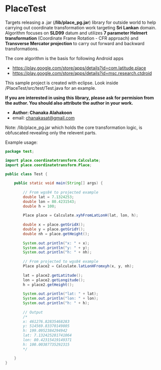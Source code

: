 # PlaceTest

Targets releasing a .jar (**/lib/place_pg.jar**) library for outside world to help carrying out coordinate transformation work targeting **Sri Lankan** domain.
Algorithm focuses on **SLD99** datum and utilizes **7 parameter Helmert transformation** (Coordinate Frame Rotation - CFR approach)  and **Transverse Mercator projection** to carry out forward and backward transformations. 

The core algorithm is the basis for following Android apps

* <https://play.google.com/store/apps/details?id=com.latitude.place>
* <https://play.google.com/store/apps/details?id=msc.research.ctdroid>

This sample project is created with eclipse.
Look inside /PlaceTest/src/test/Test.java for an example.

**If you are interested in using this library, please ask for permision from the author.
You should also attribute the author in your work.**

* **Author: Chanaka Alahakoon**
* email: chanakasat@gmail.com

Note: /lib/place_pg.jar which holds the core transformation logic, is obfuscated revealing only the relevent parts.

Example usage:

```java
package test;

import place.coordinatetransform.Calculate;
import place.coordinatetransform.Place;

public class Test {
	
	public static void main(String[] args) {
		
		// From wgs84 to projected example
		double lat = 7.1324253;
		double lon = 80.4231543;
		double h = 100;
				
		Place place = Calculate.xyhFromLatLonH(lat, lon, h);
				
		double x = place.getGridX();
		double y = place.getGridY();
		double nh = place.getHeight();
				
		System.out.println("x: " + x);
		System.out.println("y: " + y);
		System.out.println("h: " + nh);
				
		// From projected to wgs84 example	
		Place place2 = Calculate.latLonHFromxyh(x, y, nh);
				
		lat = place2.getLatitude();
		lon = place2.getLongitude();
		h = place2.getHeight();
				
		System.out.println("lat: " + lat);
		System.out.println("lon: " + lon);
		System.out.println("h: " + h);	
		
		// Output
		/*
		x: 461276.82835468283
		y: 514569.83370149805
		h: 199.0952384294942
		lat: 7.132425281741064
		lon: 80.42315419149371
		h: 100.00387735292315
		*/

	}
}
```

